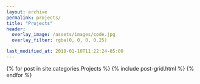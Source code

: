 ```yaml
---
layout: archive
permalink: projects/
title: "Projects"
header:
  overlay_image: /assets/images/code.jpg
  overlay_filter: rgba(0, 0, 0, 0.25)

last_modified_at: 2018-01-10T11:22:24-05:00
---
```


<div>
{% for post in site.categories.Projects %}
  {% include post-grid.html %}
{% endfor %}
</div><!-- /.tiles -->

